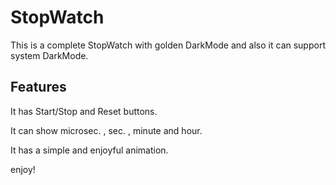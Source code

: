 # StopWatch
This is a complete StopWatch with golden DarkMode and also it can support system DarkMode.

## Features
It has Start/Stop and Reset buttons.

It can show microsec. , sec. , minute and hour.

It has a simple and enjoyful animation.

enjoy!
